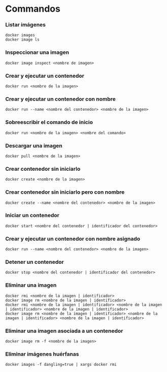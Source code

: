 # Commandos

### Listar imágenes

```
docker images
docker image ls
```

### Inspeccionar una imagen

```
docker image inspect <nombre de imagen>
```

### Crear y ejecutar un contenedor

```
docker run <nombre de la imagen>
```

### Crear y ejecutar un contenedor con nombre

```
docker run --name <nombre del contenedor> <nombre de la imagen>
```

### Sobreescribir el comando de inicio

```
docker run <nombre de la imagen> <nombre del comando>
```

### Descargar una imagen

```
docker pull <nombre de la imagen>
```

### Crear contenedor sin iniciarlo

```
docker create <nombre de la imagen>
```

### Crear contenedor sin iniciarlo pero con nombre

```
docker create --name <nombre del contenedor> <nombre de la imagen>
```

### Iniciar un contenedor

```
docker start <nombre del contenedor | identificador del contenedor>
```

### Crear y ejecutar un contenedor con nombre asignado

```
docker run --name <nombre del contenedor> <nombre de la imagen>
```

### Detener un contenedor

```
docker stop <nombre del contenedor | identificador del contenedor>
```

### Eliminar una imagen

```
docker rmi <nombre de la imagen | identificador>
docker image rm <nombre de la imagen | identificador>
docker rmi <nombre de la imagen | identificador> <nombre de la imagen | identificador> <nombre de la imagen | identificador>
docker image rm <nombre de la imagen | identificador> <nombre de la imagen | identificador> <nombre de la imagen | identificador>
```

### Eliminar una imagen asociada a un contenedor

```
docker image rm -f <nombre de la imagen>
```

### Eliminar imágenes huérfanas

```
docker images -f dangling=true | xargs docker rmi
```
